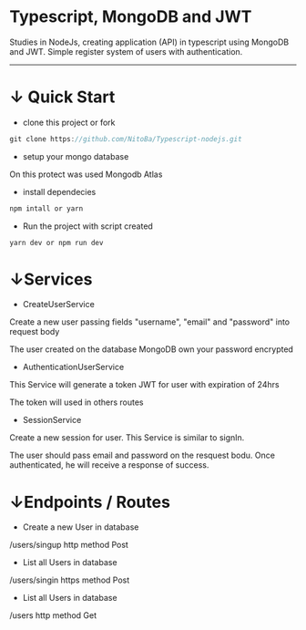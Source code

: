 # Typescript, MongoDB and JWT

Studies in NodeJs, creating application (API) in typescript using MongoDB and JWT. Simple register system of users with authentication.

---

# ↓ Quick Start

- clone this project or fork

```jsx
git clone https://github.com/NitoBa/Typescript-nodejs.git
```

- setup your mongo database

On this protect was used Mongodb Atlas

- install dependecies

```jsx
npm intall or yarn 
```

- Run the project with script created

```jsx
yarn dev or npm run dev
```

# ↓Services

- CreateUserService

Create a new user passing fields "username", "email" and "password" into request body

The user created on the database MongoDB own your password encrypted

- AuthenticationUserService

This Service will generate a token JWT for user with expiration of 24hrs

The token will used in others routes

- SessionService

Create a new session for user. This Service is similar to signIn.

The user should pass email and password on the resquest bodu. Once authenticated, he will receive a response of success.

# ↓Endpoints / Routes

- Create a new User in database

/users/singup   http method Post

- List all Users in database

/users/singin https method Post

- List all Users in database

/users http method Get